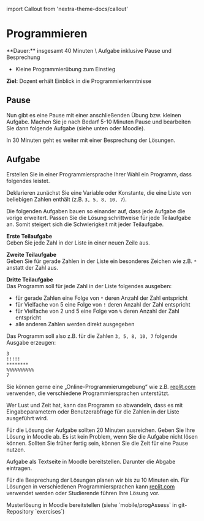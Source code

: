 import Callout from 'nextra-theme-docs/callout'

# Programmieren

<Callout>
  **Dauer:** insgesamt 40 Minuten \
  Aufgabe inklusive Pause und Besprechung

  - Kleine Programmierübung zum Einstieg

  **Ziel:** Dozent erhält Einblick in die Programmierkenntnisse
</Callout>

## Pause 

Nun gibt es eine Pause mit einer anschließenden Übung 
bzw. kleinen Aufgabe. Machen Sie je nach Bedarf 5-10 Minuten
Pause und bearbeiten Sie dann folgende Aufgabe (siehe unten oder
Moodle).

In 30 Minuten geht es weiter mit einer Besprechung der Lösungen.

## Aufgabe

Erstellen Sie in einer Programmiersprache Ihrer Wahl
ein Programm, dass folgendes leistet.

Deklarieren zunächst Sie eine Variable oder Konstante, 
die eine  Liste von beliebigen Zahlen enthält 
(z.B. `3, 5, 8, 10, 7`).

Die folgenden Aufgaben bauen so einander auf, dass 
jede Aufgabe die vorige erweitert. Passen Sie die
Lösung schrittweise für jede Teilaufgabe an. Somit
steigert sich die Schwierigkeit mit jeder Teilaufgabe.

**Erste Teilaufgabe** \
Geben Sie jede Zahl in der Liste in einer neuen Zeile aus.

**Zweite Teilaufgabe** \
Geben Sie für gerade Zahlen in der Liste ein besonderes 
Zeichen wie z.B. `*` anstatt der Zahl aus.

**Dritte Teilaufgabe** \
Das Programm soll für jede Zahl in der Liste folgendes 
ausgeben:

- für gerade Zahlen eine Folge von `*` deren Anzahl der Zahl entspricht 
- für Vielfache von 5 eine Folge von `!` deren Anzahl der Zahl entspricht
- für Vielfache von 2 und 5 eine Folge von `%` deren Anzahl der Zahl entspricht
- alle anderen Zahlen werden direkt ausgegeben

Das Programm soll also z.B. für die Zahlen `3, 5, 8, 10, 7` folgende Ausgabe erzeugen:

```
3
!!!!!
********
%%%%%%%%%%
7
```

Sie können gerne eine „Online-Programmierumgebung“ 
wie z.B. [replit.com](https://replit.com) verwenden,
die verschiedene Programmiersprachen unterstützt.

Wer Lust und Zeit hat, kann das Programm so abwandeln,
dass es mit Eingabeparametern oder Benutzerabfrage für
die Zahlen in der Liste ausgeführt wird. 

Für die Lösung der Aufgabe sollten 20 Minuten ausreichen.
Geben Sie Ihre Lösung in Moodle ab. Es ist kein Problem,
wenn Sie die Aufgabe nicht lösen können. Sollten Sie 
früher fertig sein, können Sie die Zeit für eine Pause 
nutzen.


<Callout type="warning" emoji="👨🏻‍💻">
Aufgabe als Textseite in Moodle bereitstellen. Darunter
die Abgabe eintragen.
</Callout>

Für die Besprechung der Lösungen planen wir bis zu 10
Minuten ein. Für Lösungen in verschiedenen Programmiersprachen
kann [replit.com](https://replit.com) verwendet werden oder
Studierende führen Ihre Lösung vor.

<Callout type="warning">
Musterlösung in Moodle bereitstellen (siehe `mobile/progAssess` in git-Repository `exercises`)
</Callout>